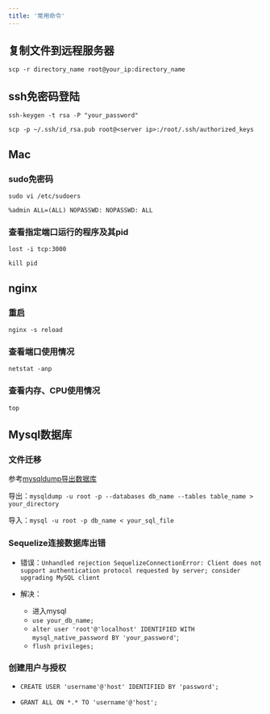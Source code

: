 ```yaml
---
title: '常用命令'
---
```


## 复制文件到远程服务器

`scp -r directory_name root@your_ip:directory_name`



## ssh免密码登陆

`ssh-keygen -t rsa -P "your_password"`

`scp -p ~/.ssh/id_rsa.pub root@<server ip>:/root/.ssh/authorized_keys`



## Mac

### sudo免密码

`sudo vi /etc/sudoers`

`%admin ALL=(ALL) NOPASSWD: NOPASSWD: ALL`

### 查看指定端口运行的程序及其pid

`lost -i tcp:3000`

`kill pid`



## nginx

### 重启

`nginx -s reload`

### 查看端口使用情况

`netstat -anp`

### 查看内存、CPU使用情况

`top`

## Mysql数据库

### 文件迁移

参考[mysqldump导出数据库](<https://www.jianshu.com/p/c3d8366326c1>)

导出：`mysqldump -u root -p --databases db_name --tables table_name > your_directory`

导入：`mysql -u root -p db_name < your_sql_file`

### Sequelize连接数据库出错

- 错误：`Unhandled rejection SequelizeConnectionError: Client does not support authentication protocol requested by server; consider upgrading MySQL client`

- 解决：
  - 进入mysql
  - `use your_db_name;`
  - `alter user 'root'@'localhost' IDENTIFIED WITH mysql_native_password BY 'your_password'`;
  - `flush privileges;`

### 创建用户与授权

- `CREATE USER 'username'@'host' IDENTIFIED BY 'password';`

- `GRANT ALL ON *.* TO 'username'@'host';`